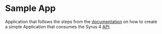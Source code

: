 # Sample App

Application that follows the steps from the [documentation](https://syrus.digitalcomtech.com/syrdocs/syrus4/develop/app-development.html#building-an-app) on how to create a simple Application that consumes the Syrus 4 [API](https://syrus.digitalcomtech.com/syrdocs/syrus4/develop/api.html#authentication).

